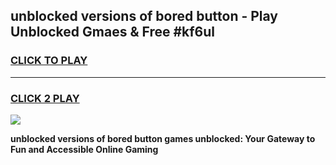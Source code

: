
## unblocked versions of bored button - Play Unblocked Gmaes & Free #kf6ul
<h3>
<a href="https://news.freeplayer.one?title=unblocked_versions_of_bored_button&ref=27F">CLICK TO PLAY</a></h3>
<hr>

<h3>
<a href="https://news.freeplayer.one?title=unblocked_versions_of_bored_button&ref=27F">CLICK 2 PLAY</a>
  
</h3>

<a href="https://news.freeplayer.one?title=unblocked_versions_of_bored_button&ref=27F/"><img src="https://clearcache.store/games.png"></a>


**unblocked versions of bored button games unblocked: Your Gateway to Fun and Accessible Online Gaming**
